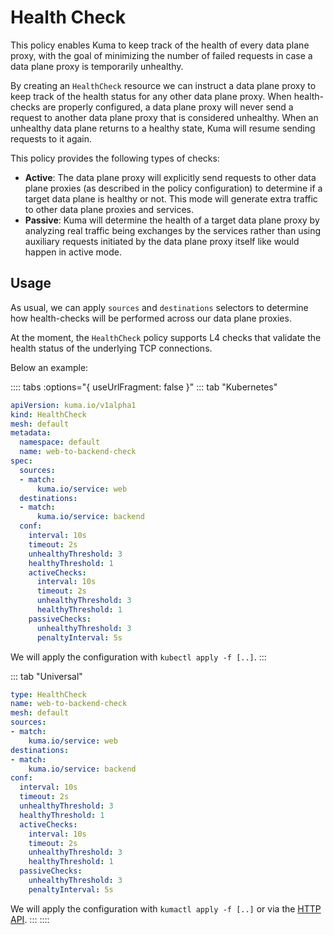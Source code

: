# Health Check

This policy enables Kuma to keep track of the health of every data plane proxy, with the goal of minimizing the number of failed requests in case a data plane proxy is temporarily unhealthy.

By creating an `HealthCheck` resource we can instruct a data plane proxy to keep track of the health status for any other data plane proxy. When health-checks are properly configured, a data plane proxy will never send a request to another data plane proxy that is considered unhealthy. When an unhealthy data plane returns to a healthy state, Kuma will resume sending requests to it again.

This policy provides the following types of checks:

* **Active**: The data plane proxy will explicitly send requests to other data plane proxies (as described in the policy configuration) to determine if a target data plane is healthy or not. This mode will generate extra traffic to other data plane proxies and services.
* **Passive**: Kuma will determine the health of a target data plane proxy by analyzing real traffic being exchanges by the services rather than using auxiliary requests initiated by the data plane proxy itself like would happen in active mode.

## Usage

As usual, we can apply `sources` and `destinations` selectors to determine how health-checks will be performed across our data plane proxies.

At the moment, the `HealthCheck` policy supports L4 checks that validate the health status of the underlying TCP connections.

Below an example:

:::: tabs :options="{ useUrlFragment: false }"
::: tab "Kubernetes"
```yaml
apiVersion: kuma.io/v1alpha1
kind: HealthCheck
mesh: default
metadata:
  namespace: default
  name: web-to-backend-check
spec:
  sources:
  - match:
      kuma.io/service: web
  destinations:
  - match:
      kuma.io/service: backend
  conf:
    interval: 10s
    timeout: 2s
    unhealthyThreshold: 3
    healthyThreshold: 1
    activeChecks:
      interval: 10s
      timeout: 2s
      unhealthyThreshold: 3
      healthyThreshold: 1
    passiveChecks:
      unhealthyThreshold: 3
      penaltyInterval: 5s
```
We will apply the configuration with `kubectl apply -f [..]`.
:::

::: tab "Universal"
```yaml
type: HealthCheck
name: web-to-backend-check
mesh: default
sources:
- match:
    kuma.io/service: web
destinations:
- match:
    kuma.io/service: backend
conf:
  interval: 10s
  timeout: 2s
  unhealthyThreshold: 3
  healthyThreshold: 1
  activeChecks:
    interval: 10s
    timeout: 2s
    unhealthyThreshold: 3
    healthyThreshold: 1
  passiveChecks:
    unhealthyThreshold: 3
    penaltyInterval: 5s
```

We will apply the configuration with `kumactl apply -f [..]` or via the [HTTP API](/docs/0.6.0/documentation/http-api).
:::
::::
